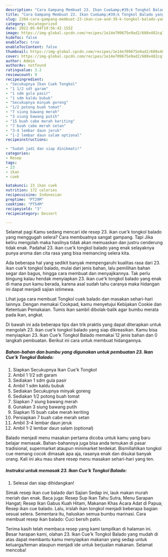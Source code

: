 ```yaml
---
description: "Cara Gampang Membuat 23. Ikan Cue&amp;#39;k Tongkol Balado yang Lezat "
title: "Cara Gampang Membuat 23. Ikan Cue&amp;#39;k Tongkol Balado yang Lezat "
slug: 2204-cara-gampang-membuat-23-ikan-cue-and-39-k-tongkol-balado-yang-lezat
category: Uncategorized
date: 2022-05-04T19:56:42.155Z
image: https://img-global.cpcdn.com/recipes/1e14e709675e9ad2/680x482cq70/23-ikan-cuek-tongkol-balado-foto-resep-utama.jpg
hideToc: false
enableToc: true
enableTocContent: false
thumbnail: https://img-global.cpcdn.com/recipes/1e14e709675e9ad2/680x482cq70/23-ikan-cuek-tongkol-balado-foto-resep-utama.jpg
cover: https://img-global.cpcdn.com/recipes/1e14e709675e9ad2/680x482cq70/23-ikan-cuek-tongkol-balado-foto-resep-utama.jpg
author: Admin
authorAv: notfound
ratingvalue: 3.2
reviewcount: 9
recipeingredient:
- "Secukupnya Ikan Cuek Tongkol"
- "1 1/2 sdt garam"
- "1 sdm gula pasir"
- "1 sdm kaldu bubuk"
- "Secukupnya minyak goreng"
- "1/2 potong buah tomat"
- "7 siung bawang merah"
- "3 siung bawang putih"
- "15 buah cabe merah keriting"
- "7 buah cabe merah setan"
- "3-4 lembar daun jeruk"
- "1-2 lembar daun salam optional"
recipeinstructions:

- "Sudah jadi dan siap dinikmati!"
categories:
- Resep
tags:
- 23
- ikan
- cuek

katakunci: 23 ikan cuek 
nutrition: 172 calories
recipecuisine: Indonesian
preptime: "PT29M"
cooktime: "PT54M"
recipeyield: "3"
recipecategory: Dessert

---
```



Selamat pagi Kamu sedang mencari ide resep 23. ikan cue&#39;k tongkol balado yang menggugah selera? Cara membuatnya sangat gampang. Tapi Jika keliru mengolah maka hasilnya tidak akan memuaskan dan justru cenderung tidak enak. Padahal 23. ikan cue&#39;k tongkol balado yang enak selayaknya punya aroma dan cita rasa yang bisa memancing selera kita.


Ada beberapa hal yang sedikit banyak mempengaruhi kualitas rasa dari 23. ikan cue&#39;k tongkol balado, mulai dari jenis bahan, lalu pemilihan bahan segar dan bagus, hingga cara membuat dan menyajikannya. Tak perlu bingung kalau hendak menyiapkan 23. ikan cue&#39;k tongkol balado yang enak di mana pun kamu berada, karena asal sudah tahu caranya maka hidangan ini dapat menjadi sajian istimewa.

Lihat juga cara membuat Tongkol cuek balado dan masakan sehari-hari lainnya. Dengan memakai Cookpad, kamu menyetujui Kebijakan Cookie dan Ketentuan Pemakaian. Tumis ikan sambil dibolak-balik agar bumbu merata pada ikan, angkat.


Di bawah ini ada beberapa tips dan trik praktis yang dapat diterapkan untuk mengolah 23. ikan cue&#39;k tongkol balado yang siap dikreasikan. Kamu bisa menyiapkan 23. Ikan Cue&#39;k Tongkol Balado memakai 12 jenis bahan dan 0 langkah pembuatan. Berikut ini cara untuk membuat hidangannya.

<!--inarticleads1-->

##### Bahan-bahan dan bumbu yang digunakan untuk pembuatan 23. Ikan Cue&#39;k Tongkol Balado:

1. Siapkan Secukupnya Ikan Cue&#39;k Tongkol
1. Ambil 1 1/2 sdt garam
1. Sediakan 1 sdm gula pasir
1. Ambil 1 sdm kaldu bubuk
1. Sediakan Secukupnya minyak goreng
1. Sediakan 1/2 potong buah tomat
1. Siapkan 7 siung bawang merah
1. Gunakan 3 siung bawang putih
1. Siapkan 15 buah cabe merah keriting
1. Persiapkan 7 buah cabe merah setan
1. Ambil 3-4 lembar daun jeruk
1. Ambil 1-2 lembar daun salam (optional)


Balado menjadi menu masakan pertama dicoba untuk kamu yang baru belajar memasak. Bahan-bahannya juga bisa anda temukan di pasar tradisional, supermarket ataupun minimarket terdekat. BismillahIkan tongkol cue memang cocok dimasak apa aja, rasanya enak dan disukai banyak orang. Kali ini aku mau share resep menu masakan sehari-hari yang ten. 

<!--inarticleads2-->

##### Instruksi untuk memasak 23. Ikan Cue&#39;k Tongkol Balado:


1. Selesai dan siap dihidangkan!

Simak resep ikan cue balado dari Sajian Sedap ini, lauk makan murah meriah dan enak. Baca juga: Resep Sup Ikan Tahu Sutra, Menu Sarapan Hangat; Resep Ikan Gabus Kuah Hitam, Makanan Khas Acara Adat di Papua; Resep ikan cue balado. Lalu, irislah ikan tongkol menjadi beberapa bagian sesuai selera. Sementara itu, haluskan semua bumbu marinasi. Cara membuat resep ikan balado: Cuci bersih patin. 

Terima kasih telah membaca resep yang kami tampilkan di halaman ini. Besar harapan kami, olahan 23. Ikan Cue&#39;k Tongkol Balado yang mudah di atas dapat membantu kamu menyiapkan makanan yang sedap untuk keluarga/teman ataupun menjadi ide untuk berjualan makanan. Selamat mencoba!

